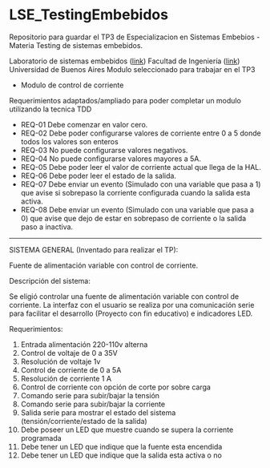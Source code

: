 # LSE_TestingEmbebidos
Repositorio para guardar el TP3 de Especializacion en Sistemas Embebios - Materia Testing de sistemas embebidos.

Laboratorio de sistemas embebidos ([link](http://laboratorios.fi.uba.ar/lse/))
Facultad de Ingeniería ([link](http://www.fi.uba.ar/)) Universidad de Buenos Aires
Modulo seleccionado para trabajar en el TP3

- Modulo de control de corriente

Requerimientos adaptados/ampliado para poder completar un modulo utilizando la tecnica TDD

- REQ-01 Debe comenzar en valor cero.
- REQ-02 Debe poder configurarse valores de corriente entre 0 a 5 donde todos los valores son enteros
- REQ-03 No puede configurarse valores negativos.
- REQ-04 No puede configurarse valores mayores a 5A.
- REQ-05 Debe poder leer el valor de corriente actual que llega de la HAL.
- REQ-06 Debe poder leer el estado de la salida.
- REQ-07 Debe enviar un evento (Simulado con una variable que pasa a 1) que avise si sobrepaso la corriente configurada cuando la salida esta activa.
- REQ-08 Debe enviar un evento (Simulado con una variable que pasa a 0) que avise que dejo de estar en sobrepaso de corriente o la salida paso a inactiva.

--------------------------------------------------------------------------------------

SISTEMA GENERAL (Inventado para realizar el TP):

Fuente de alimentación variable con control de corriente.

Descripción del sistema:

Se eligió controlar una fuente de alimentación variable con control de corriente. La interfaz con el usuario se realiza por una comunicación serie para facilitar el desarrollo (Proyecto con fin educativo) e indicadores LED.

Requerimientos:
1. Entrada alimentación 220-110v alterna
2. Control de voltaje de 0 a 35V
3. Resolución de voltaje 1v
4. Control de corriente de 0 a 5A
5. Resolución de corriente 1 A
6. Control de corriente con opción de corte por sobre carga
7. Comando serie para subir/bajar la tensión
8. Comando serie para subir/bajar la corriente
9. Salida serie para mostrar el estado del sistema (tensión/corriente/estado de la salida)
10. Debe poseer un LED que muestre cuando se supera la corriente programada
11. Debe tener un LED que indique que la fuente esta encendida
12. Debe tener un LED que indique que la salida esta activa o no
